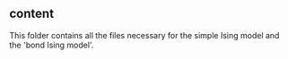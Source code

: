 ## content
This folder contains all the files necessary for the simple Ising model and the 'bond Ising model'.
